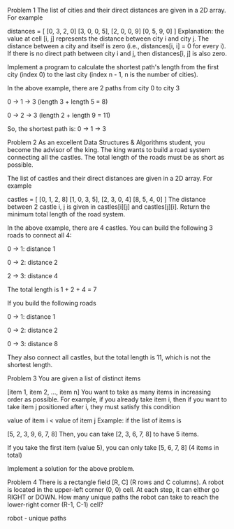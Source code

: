Problem 1
The list of cities and their direct distances are given in a 2D array. For example

distances = [
  [0, 3, 2, 0]
  [3, 0, 0, 5],
  [2, 0, 0, 9]
  [0, 5, 9, 0]
]
Explanation: the value at cell [i, j] represents the distance between city i and city j. The distance between a city and itself is zero (i.e., distances[i, i] = 0 for every i). If there is no direct path between city i and j, then distances[i, j] is also zero.

Implement a program to calculate the shortest path's length from the first city (index 0) to the last city (index n - 1, n is the number of cities).

In the above example, there are 2 paths from city 0 to city 3

0 -> 1 -> 3 (length 3 + length 5 = 8)

0 -> 2 -> 3 (length 2 + length 9 = 11)

So, the shortest path is: 0 -> 1 -> 3

Problem 2
As an excellent Data Structures & Algorithms student, you become the advisor of the king. The king wants to build a road system connecting all the castles. The total length of the roads must be as short as possible.

The list of castles and their direct distances are given in a 2D array. For example

castles = [
  [0, 1, 2, 8]
  [1, 0, 3, 5],
  [2, 3, 0, 4]
  [8, 5, 4, 0]
]
The distance between 2 castle i, j is given in castles[i][j] and castles[j][i]. Return the minimum total length of the road system.

In the above example, there are 4 castles. You can build the following 3 roads to connect all 4:

0 -> 1: distance 1

0 -> 2: distance 2

2 -> 3: distance 4

The total length is 1 + 2 + 4 = 7

If you build the following roads

0 -> 1: distance 1

0 -> 2: distance 2

0 -> 3: distance 8

They also connect all castles, but the total length is 11, which is not the shortest length.

Problem 3
You are given a list of distinct items

[item 1, item 2, ..., item n]
You want to take as many items in increasing order as possible. For example, if you already take item i, then if you want to take item j positioned after i, they must satisfy this condition

value of item i < value of item j
Example: if the list of items is

[5, 2, 3, 9, 6, 7, 8]
Then, you can take [2, 3, 6, 7, 8] to have 5 items.

If you take the first item (value 5), you can only take [5, 6, 7, 8] (4 items in total)

Implement a solution for the above problem.

Problem 4
There is a rectangle field [R, C] (R rows and C columns). A robot is located in the upper-left corner (0, 0) cell. At each step, it can either go RIGHT or DOWN. How many unique paths the robot can take to reach the lower-right corner (R-1, C-1) cell?

robot - unique paths